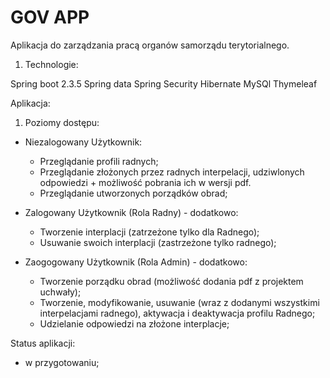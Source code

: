 # GOV APP
Aplikacja do zarządzania pracą organów samorządu terytorialnego.

1. Technologie:

Spring boot 2.3.5
Spring data
Spring Security
Hibernate
MySQl
Thymeleaf

Aplikacja:
1. Poziomy dostępu:

- Niezalogowany Użytkownik:
    * Przeglądanie profili radnych;
    * Przeglądanie złożonych przez radnych interpelacji, udziwlonych odpowiedzi + możliwość pobrania ich w wersji pdf.
    * Przeglądanie utworzonych porządków obrad;
    
- Zalogowany Użytkownik (Rola Radny) - dodatkowo:
    * Tworzenie interplacji (zatrzeżone tylko dla Radnego);
    * Usuwanie swoich interplacji (zastrzeżone tylko radnego);

- Zaogogowany Użytkownik (Rola Admin) - dodatkowo:
    * Tworzenie porządku obrad (możliwość dodania pdf z projektem uchwały);
    * Tworzenie, modyfikowanie, usuwanie (wraz z dodanymi wszystkimi interpelacjami radnego), aktywacja i deaktywacja profilu Radnego;
    * Udzielanie odpowiedzi na złożone interplacje;      
        
        
Status aplikacji:
- w przygotowaniu;
